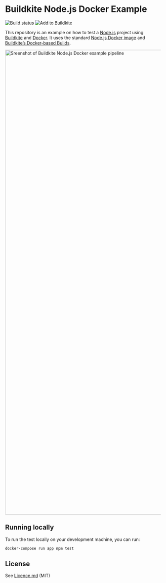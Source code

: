 # Buildkite Node.js Docker Example

[![Build status](https://badge.buildkite.com/a9d2e75d3a3a450b44b12f0e592899b98375217e54a346cde8.svg?branch=main)](https://buildkite.com/buildkite/nodejs-docker-example/builds/latest?branch=main)
[![Add to Buildkite](https://buildkite.com/button.svg)](https://buildkite.com/new)

This repository is an example on how to test a [Node.js](https://nodejs.org/) project using [Buildkite](https://buildkite.com/) and [Docker](https://docker.com/). It uses the standard [Node.js Docker image](https://hub.docker.com/_/node/) and [Buildkite’s Docker-based Builds](https://buildkite.com/docs/guides/docker-containerized-builds).

<img width="1502" alt="Sreenshot of Buildkite Node.js Docker example pipeline" src="https://github.com/user-attachments/assets/5b5adab3-b3a2-44c5-926d-72e8abe2904b" />

## Running locally

To run the test locally on your development machine, you can run:

```bash
docker-compose run app npm test
```

## License

See [Licence.md](Licence.md) (MIT)
